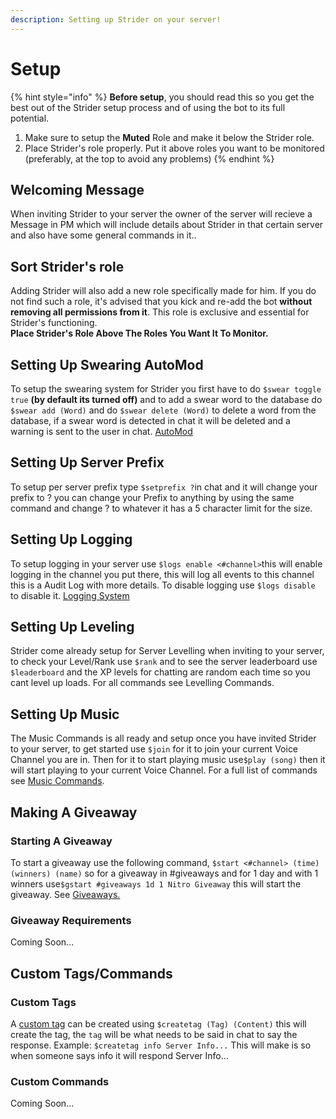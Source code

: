 ```yaml
---
description: Setting up Strider on your server!
---
```


# Setup

{% hint style="info" %}
**Before setup**, you should read this so you get the best out of the Strider setup process and of using the bot to its full potential. 

1. Make sure to setup the **Muted** Role and make it below the Strider role.
2. Place Strider's role properly. Put it above roles you want to be monitored \(preferably, at the top to avoid any problems\)
{% endhint %}

## Welcoming Message

When inviting Strider to your server the owner of the server will recieve a Message in PM which will include details about Strider in that certain server and also have some general commands in it..

## Sort Strider's role

Adding Strider will also add a new role specifically made for him. If you do not find such a role, it's advised that you kick and re-add the bot **without removing all permissions from it**. This role is exclusive and essential for Strider's functioning.  
**Place Strider's Role Above The Roles You Want It To Monitor.**

## **Setting Up Swearing AutoMod**

To setup the swearing system for Strider you first have to do `$swear toggle true` **\(by default its turned off\)** and to add a swear word to the database do `$swear add (Word)` and do `$swear delete (Word)` to delete a word from the database, if a swear word is detected in chat it will be deleted and a warning is sent to the user in chat. [AutoMod](commands-1/automod.md#swearing-system)

## Setting Up Server Prefix

To setup per server prefix type `$setprefix ?`in chat and it will change your prefix to ? you can change your Prefix to anything by using the same command and change ? to whatever it has a 5 character limit for the size.

## Setting Up Logging

To setup logging in your server use `$logs enable <#channel>`this will enable logging in the channel you put there, this will log all events to this channel this is a Audit Log with more details. To disable logging use `$logs disable` to disable it. [Logging System](commands-1/automod.md#logging-system)

## Setting Up Leveling

Strider come already setup for Server Levelling when inviting to your server, to check your Level/Rank use `$rank` and to see the server leaderboard use `$leaderboard`  and the XP levels for chatting are random each time so you cant level up loads. For all commands see Levelling Commands.

## Setting Up Music

The Music Commands is all ready and setup once you have invited Strider to your server, to get started use `$join` for it to join your current Voice Channel you are in. Then for it to start playing music use`$play (song)` then it will start playing to your current Voice Channel. For a full list of commands see [Music Commands](commands-1/music.md).

## Making A Giveaway

### Starting A Giveaway

To start a giveaway use the following command, `$start <#channel> (time) (winners) (name)` so for a giveaway in \#giveaways and for 1 day and with 1 winners use`$gstart #giveaways 1d 1 Nitro Giveaway` this will start the giveaway. See [Giveaways.](commands-1/giveaways.md)

### Giveaway Requirements

Coming Soon... 

## Custom Tags/Commands

### Custom Tags

A [custom tag](commands-1/moderation.md#custom-tags-commands) can be created using `$createtag (Tag) (Content)` this will create the tag, the `tag` will be what needs to be said in chat to say the response. Example: `$createtag info Server Info...` This will make is so when someone says info it will respond Server Info...

### Custom Commands

Coming Soon...

